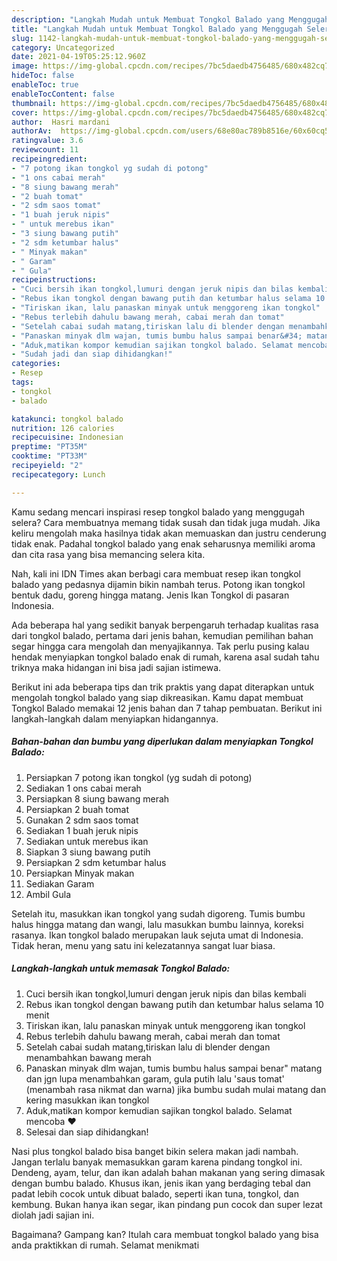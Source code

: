```yaml
---
description: "Langkah Mudah untuk Membuat Tongkol Balado yang Menggugah Selera"
title: "Langkah Mudah untuk Membuat Tongkol Balado yang Menggugah Selera"
slug: 1142-langkah-mudah-untuk-membuat-tongkol-balado-yang-menggugah-selera
category: Uncategorized
date: 2021-04-19T05:25:12.960Z
image: https://img-global.cpcdn.com/recipes/7bc5daedb4756485/680x482cq70/tongkol-balado-foto-resep-utama.jpg
hideToc: false
enableToc: true
enableTocContent: false
thumbnail: https://img-global.cpcdn.com/recipes/7bc5daedb4756485/680x482cq70/tongkol-balado-foto-resep-utama.jpg
cover: https://img-global.cpcdn.com/recipes/7bc5daedb4756485/680x482cq70/tongkol-balado-foto-resep-utama.jpg
author:  Hasri mardani
authorAv:  https://img-global.cpcdn.com/users/68e80ac789b8516e/60x60cq50/avatar.jpg
ratingvalue: 3.6
reviewcount: 11
recipeingredient:
- "7 potong ikan tongkol yg sudah di potong"
- "1 ons cabai merah"
- "8 siung bawang merah"
- "2 buah tomat"
- "2 sdm saos tomat"
- "1 buah jeruk nipis"
- " untuk merebus ikan"
- "3 siung bawang putih"
- "2 sdm ketumbar halus"
- " Minyak makan"
- " Garam"
- " Gula"
recipeinstructions:
- "Cuci bersih ikan tongkol,lumuri dengan jeruk nipis dan bilas kembali"
- "Rebus ikan tongkol dengan bawang putih dan ketumbar halus selama 10 menit"
- "Tiriskan ikan, lalu panaskan minyak untuk menggoreng ikan tongkol"
- "Rebus terlebih dahulu bawang merah, cabai merah dan tomat"
- "Setelah cabai sudah matang,tiriskan lalu di blender dengan menambahkan bawang merah"
- "Panaskan minyak dlm wajan, tumis bumbu halus sampai benar&#34; matang dan jgn lupa menambahkan garam, gula putih lalu &#39;saus tomat&#39; (menambah rasa nikmat dan warna) jika bumbu sudah mulai matang dan kering masukkan ikan tongkol"
- "Aduk,matikan kompor kemudian sajikan tongkol balado. Selamat mencoba ❤️"
- "Sudah jadi dan siap dihidangkan!"
categories:
- Resep
tags:
- tongkol
- balado

katakunci: tongkol balado 
nutrition: 126 calories
recipecuisine: Indonesian
preptime: "PT35M"
cooktime: "PT33M"
recipeyield: "2"
recipecategory: Lunch

---
```



Kamu sedang mencari inspirasi resep tongkol balado yang menggugah selera? Cara membuatnya memang tidak susah dan tidak juga mudah. Jika keliru mengolah maka hasilnya tidak akan memuaskan dan justru cenderung tidak enak. Padahal tongkol balado yang enak seharusnya memiliki aroma dan cita rasa yang bisa memancing selera kita.


Nah, kali ini IDN Times akan berbagi cara membuat resep ikan tongkol balado yang pedasnya dijamin bikin nambah terus. Potong ikan tongkol bentuk dadu, goreng hingga matang. Jenis Ikan Tongkol di pasaran Indonesia.

Ada beberapa hal yang sedikit banyak berpengaruh terhadap kualitas rasa dari tongkol balado, pertama dari jenis bahan, kemudian pemilihan bahan segar hingga cara mengolah dan menyajikannya. Tak perlu pusing kalau hendak menyiapkan tongkol balado enak di rumah, karena asal sudah tahu triknya maka hidangan ini bisa jadi sajian istimewa.


Berikut ini ada beberapa tips dan trik praktis yang dapat diterapkan untuk mengolah tongkol balado yang siap dikreasikan. Kamu dapat membuat Tongkol Balado memakai 12 jenis bahan dan 7 tahap pembuatan. Berikut ini langkah-langkah dalam menyiapkan hidangannya.

<!--inarticleads1-->

##### Bahan-bahan dan bumbu yang diperlukan dalam menyiapkan Tongkol Balado:

1. Persiapkan 7 potong ikan tongkol (yg sudah di potong)
1. Sediakan 1 ons cabai merah
1. Persiapkan 8 siung bawang merah
1. Persiapkan 2 buah tomat
1. Gunakan 2 sdm saos tomat
1. Sediakan 1 buah jeruk nipis
1. Sediakan  untuk merebus ikan
1. Siapkan 3 siung bawang putih
1. Persiapkan 2 sdm ketumbar halus
1. Persiapkan  Minyak makan
1. Sediakan  Garam
1. Ambil  Gula


Setelah itu, masukkan ikan tongkol yang sudah digoreng. Tumis bumbu halus hingga matang dan wangi, lalu masukkan bumbu lainnya, koreksi rasanya. Ikan tongkol balado merupakan lauk sejuta umat di Indonesia. Tidak heran, menu yang satu ini kelezatannya sangat luar biasa. 

<!--inarticleads2-->

##### Langkah-langkah untuk memasak Tongkol Balado:

1. Cuci bersih ikan tongkol,lumuri dengan jeruk nipis dan bilas kembali
1. Rebus ikan tongkol dengan bawang putih dan ketumbar halus selama 10 menit
1. Tiriskan ikan, lalu panaskan minyak untuk menggoreng ikan tongkol
1. Rebus terlebih dahulu bawang merah, cabai merah dan tomat
1. Setelah cabai sudah matang,tiriskan lalu di blender dengan menambahkan bawang merah
1. Panaskan minyak dlm wajan, tumis bumbu halus sampai benar&#34; matang dan jgn lupa menambahkan garam, gula putih lalu &#39;saus tomat&#39; (menambah rasa nikmat dan warna) jika bumbu sudah mulai matang dan kering masukkan ikan tongkol
1. Aduk,matikan kompor kemudian sajikan tongkol balado. Selamat mencoba ❤️
1. Selesai dan siap dihidangkan!

Nasi plus tongkol balado bisa banget bikin selera makan jadi nambah. Jangan terlalu banyak memasukkan garam karena pindang tongkol ini. Dendeng, ayam, telur, dan ikan adalah bahan makanan yang sering dimasak dengan bumbu balado. Khusus ikan, jenis ikan yang berdaging tebal dan padat lebih cocok untuk dibuat balado, seperti ikan tuna, tongkol, dan kembung. Bukan hanya ikan segar, ikan pindang pun cocok dan super lezat diolah jadi sajian ini. 

Bagaimana? Gampang kan? Itulah cara membuat tongkol balado yang bisa anda praktikkan di rumah. Selamat menikmati
